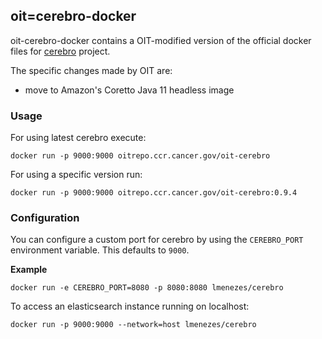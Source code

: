 oit=cerebro-docker
--------------

oit-cerebro-docker contains a OIT-modified version of the official docker files for [cerebro](https://github.com/lmenezes/cerebro) project.

The specific changes made by OIT are:

* move to Amazon's Coretto Java 11 headless image

### Usage

For using latest cerebro execute:

```
docker run -p 9000:9000 oitrepo.ccr.cancer.gov/oit-cerebro
```

For using a specific version run:

```
docker run -p 9000:9000 oitrepo.ccr.cancer.gov/oit-cerebro:0.9.4
```

### Configuration

You can configure a custom port for cerebro by using the `CEREBRO_PORT` environment variable. This defaults to `9000`.

**Example**
```
docker run -e CEREBRO_PORT=8080 -p 8080:8080 lmenezes/cerebro
```
To access an elasticsearch instance running on localhost:
```
docker run -p 9000:9000 --network=host lmenezes/cerebro
```

